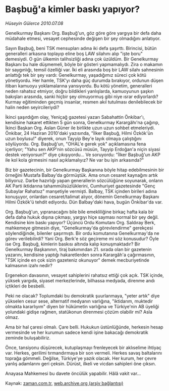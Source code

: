 # Başbuğ'a kimler baskı yapıyor?

*Hüseyin Gülerce 2010.07.08*

<td class="columnist-detail">
<p>Genelkurmay Başkanı Org. Başbuğ'un, göz göre göre yargıya bir defa daha müdahale etmesi, vesayet cephesinde değişen bir şey olmadığını anlatıyor.</p>
<p>
<div id="haberMetinDiv">
<p>Sayın Başbuğ, beni TSK mensupları adına iki defa şaşırttı. Birincisi, bütün generalleri arkasına toplayıp eline boş LAW silahını alıp "işte boru" demesiydi. O gün ülkemin talihsizliği adına çok üzüldüm. Bir Genelkurmay Başkanı bu hale düşmemeli, böyle bir gösteri yapmamalıydı. Zira o makamın bir saygınlığı, temsil özelliği var. İki eli arasında boş bir LAW silahı sahnesinin anlattığı tek bir şey vardı: Genelkurmay, yaşadığımız süreci çok kötü yönetiyordu. Her hamle, TSK'yı daha güç durumda bırakıyor, ordunun düşen itibarı kamuoyu yoklamalarına yansıyordu. Bu kötü yönetim, generalleri neden rahatsız etmiyor, doğru bildikleri yanlışlarda, kamuoyunun şaşkın bakışları arasında, sanki hiçbir şey olmuyormuş gibi niye ısrar ediyorlardı? Kurmay eğitiminden geçmiş insanlar, resmen akıl tutulması denilebilecek bir halin neden seyircileriydi?
<p>İkinci şaşırdığım olay, Yeniçağ gazetesi yazarı Sabahattin Önkibar'ı, kendisine hakaret ettikten 5 gün sonra, Genelkurmay Karargâhı'na çağırıp, İkinci Başkan Org. Aslan Güner ile birlikte uzun uzun sohbet etmeleriydi. Önkibar, 24 Haziran 2010'daki yazısında, "İlker Başbuğ, Hilmi Özkök'ün uzun boylusu!" diyerek, onun Tayyip Bey'e layık olmaya çalıştığını söylüyordu. Org. Başbuğ'un, "OHAL'e gerek yok" açıklamasına fena içerliyor; "Yahu sen AKP'nin sözcüsü müsün, Tayyip Erdoğan'a niçin siyasi destek veriyorsun?" diye çıkışıyordu... Ve soruyordu: "İlker Başbuğ'un AKP ile kol kola girmesini nasıl açıklamalıyız? Ne var bu işin arkasında?"
<p>Biz bir gazetecinin, bir Genelkurmay Başkanına böyle hitap edebilmesinin bir örneğini Mustafa Balbay'da görmüştük. Ama onun cesaret kaynağını artık biliyoruz. Darbe hazırlığı yapan generallerin sözcülüğüne soyunarak, onların AK Parti iktidarına tahammülsüzlüklerini, Cumhuriyet gazetesinde "Genç Subaylar Rahatsız" manşetiyle vermişti. Balbay, TSK içinden birileri adına konuşuyor, onlardan cesaret/talimat alıyor, dönemin Genelkurmay Başkanı Hilmi Özkök'ü tehdit ediyordu. Dün Balbay'daki hava, bugün Önkibar'da var.
<p>Org. Başbuğ'un, yıpranacağını bile bile emekliliğine birkaç hafta kala bir defa daha hukuk dışına çıkması, yargıyı hiçe sayması normal bir şey değil. Kendisine kim baskı yapıyor? Üçüncü Ordu Komutanı Org. Saldıray Berk, mahkemeye gitmesin diye, "Genelkurmay'da görevlendirme" gerekçesi söylendiğinde, bilenler şaşırmıştı. Bir ordu komutanına Genelkurmay'da ne görev verilebilirdi? Yani Org. Berk'e söz geçireme mi söz konusudur? Öyle ise Org. Başbuğ, kimlerin baskısı altında kalıp konuşmaktadır? Bir Genelkurmay Başkanının, tiraj bakımından 21. sırada olan bir gazetenin yazarını, kendisine yaptığı hakaretlerden sonra Karargâh'a çağırmasının, "TSK içinde en çok sizin gazeteniz okunuyor" demek mecburiyetinde kalmasının izahı nedir?
<p>Ergenekon davasının, vesayet sahiplerini rahatsız ettiği çok açık. TSK içinde, yüksek yargıda, siyaset merkezlerinde, bilhassa medyada, direnme andı içtikleri de besbelli.
<p>Peki ne olacak? Toplumdaki bu demokratik şuurlanmaya, "yeter artık" diye yükselen cesur sese, alternatif medyanın varlığına, "iktidarım, muktedir olmakta kararlıyım" diyen bir hükümetin varlığına ve Türkiye'nin AB üyeliği yolundaki gidişe rağmen, statükonun direnmesi çözüm olabilir mi? Asla olmaz.
<p>Ama bir hal çaresi olmalı. Çare belli. Hukukun üstünlüğünde, herkesin hesap vermesinde ve her kurumun sadece kendi işine bakacağı demokratik zeminde buluşabiliriz.
<p>Önce, tansiyonu düşürecek, kutuplaşmayı frenleyecek bir aklıselime ihtiyaç var. Herkes, gerilimi tırmandırmaya bir son vermeli. Herkes savaş baltalarını toprağa gömmeli. Değilse, Türkiye'ye yazık olacak. Her kurum, her çevre yanlış adamlarını geri çeksin. Dürüst, ilkeli ve vicdan sahipleri öne çıksın.
<p>Anayasa Mahkemesi bu davete öncülük yapabilir. Hâlâ vakit var... </p></p></p></p></p></p></p></p></p></div>
</p>
<a href="http://web.archive.org/web/20110105005156/mailto:h.gulerce@zaman.com.tr">
</a></td>

Kaynak: [zaman.com.tr](http://zaman.com.tr/yazar.do?yazino=1003578), [web.archive.org (arşiv bağlantısı)](http://web.archive.org/web/20110105005156/http://www.zaman.com.tr/yazar.do?yazino=1003578)
